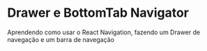 # Drawer e BottomTab Navigator
Aprendendo como usar o React Navigation, fazendo um Drawer de navegação e um barra de navegação
